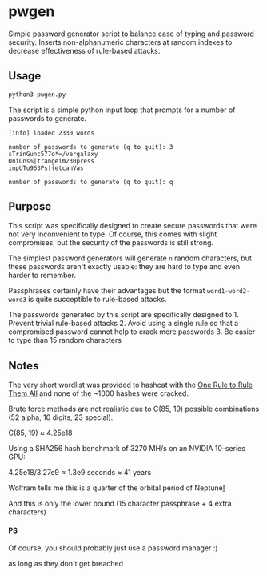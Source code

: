 # pwgen

Simple password generator script to balance ease of typing and password security.
Inserts non-alphanumeric characters at random indexes to decrease effectiveness of rule-based attacks.

## Usage

```py
python3 pwgen.py
```

The script is a simple python input loop that prompts for a number of passwords to generate.

```
[info] loaded 2330 words

number of passwords to generate (q to quit): 3
sTrinGunc577o*=/vergalaxy
OniOns%|trangeim230press
inpUTu963Ps|(etcanVas

number of passwords to generate (q to quit): q
```

## Purpose

This script was specifically designed to create secure passwords that were not very inconvenient to type. Of course, this comes with slight compromises, but the security of the passwords is still strong.

The simplest password generators will generate `n` random characters, but these passwords aren't exactly usable: they are hard to type and even harder to remember.

Passphrases certainly have their advantages but the format `word1-word2-word3` is quite succeptible to rule-based attacks.

The passwords generated by this script are specifically designed to
	1. Prevent trivial rule-based attacks
	2. Avoid using a single rule so that a compromised password cannot help to crack more passwords
	3. Be easier to type than 15 random characters

## Notes

The very short wordlist was provided to hashcat with the [One Rule to Rule Them All](https://github.com/NotSoSecure/password_cracking_rules) and none of the ~1000 hashes were cracked.

Brute force methods are not realistic due to C(85, 19) possible combinations (52 alpha, 10 digits, 23 special).

C(85, 19) ≈ 4.25e18

Using a SHA256 hash benchmark of 3270 MH/s on an NVIDIA 10-series GPU:

4.25e18/3.27e9 ≈ 1.3e9 seconds ≈ 41 years

Wolfram tells me this is a quarter of the orbital period of Neptune[!](https://www.wolframalpha.com/input?i=1.29969418960244648318042813455657492354740061162079510703363+%C3%97+10%5E9+seconds)

And this is only the lower bound (15 character passphrase + 4 extra characters)


#### PS

Of course, you should probably just use a password manager :)

as long as they don't get breached
